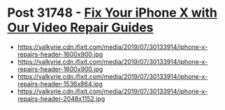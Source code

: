 # Post 31748 - [Fix Your iPhone X with Our Video Repair Guides](https://www.ifixit.com/News/31748/iphone-x-and-xs-video-guides)

- https://valkyrie.cdn.ifixit.com/media/2019/07/30133914/iphone-x-repairs-header-1600x900.jpg
- https://valkyrie.cdn.ifixit.com/media/2019/07/30133914/iphone-x-repairs-header-1600x900.jpg
- https://valkyrie.cdn.ifixit.com/media/2019/07/30133914/iphone-x-repairs-header-1536x864.jpg
- https://valkyrie.cdn.ifixit.com/media/2019/07/30133914/iphone-x-repairs-header-2048x1152.jpg
